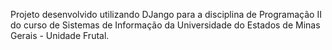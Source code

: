 Projeto desenvolvido utilizando DJango para a disciplina de Programação II do curso de Sistemas de Informação da Universidade do Estados de Minas Gerais - Unidade Frutal.

